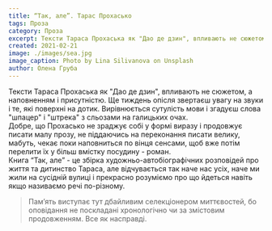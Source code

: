 ```yaml
---
title: “Так, але”. Тарас Прохасько
tags: Проза
category: Проза
excerpt: Тексти Тараса Прохаська як "Дао де дзин", впливають не сюжетом, а наповненням і присутністю. Ще тиждень опісля звертаєш увагу на звуки і те, які поверхні на дотик. 
created: 2021-02-21
image: ./images/sea.jpg
image_caption: Photo by Lina Silivanova on Unsplash
author: Олена Груба
---
```




<p> Тексти Тараса Прохаська як "Дао де дзин", впливають не сюжетом, а наповненням і присутністю. Ще тиждень опісля звертаєш увагу на звуки і те, які поверхні на дотик. Вирівнюється сутулість мови і згадуєш слова "шпацер" і "штрека" з сльозами на галицьких очах.</br>
Добре, що Прохасько не зраджує собі у формі виразу і продовжує писати малу прозу, не піддаючись на переконання писати велику, мабуть, чекає поки наповниться по вінця сенсами, щоб вже потім перелити їх у більш вмістку посудину - роман.</br>
Книга “Так, але” - це збірка художньо-автобіографічних розповідей про життя та дитинство Тараса, але відчувається так наче нас усіх, наче ми жили на сусідній вулиці і прекрасно розуміємо про що йдеться навіть якщо називаємо речі по-різному.

> Пам’ять виступає тут дбайливим селекціонером миттєвостей, бо оповідання не поскладані хронологічно чи за змістовим продовженням. Все як насправді. 
</p>






